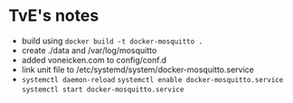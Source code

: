 TvE's notes
===========

- build using `docker build -t docker-mosquitto .`
- create ./data and /var/log/mosquitto
- added voneicken.com to config/conf.d
- link unit file to /etc/systemd/system/docker-mosquitto.service
- `systemctl daemon-reload` `systemctl enable docker-mosquitto.service`
  `systemctl start docker-mosquitto.service`


